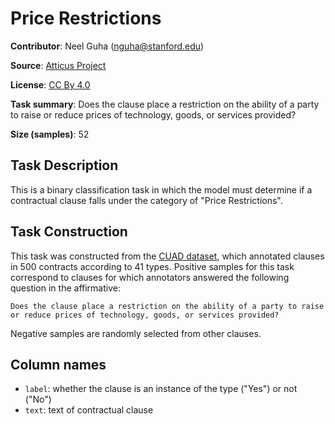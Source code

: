 # Price Restrictions

**Contributor**: Neel Guha (nguha@stanford.edu)

**Source**: [Atticus Project](https://www.atticusprojectai.org/cuad>)

**License**: [CC By 4.0](https://creativecommons.org/licenses/by/4.0/)

**Task summary**: Does the clause place a restriction on the ability of a party to raise or reduce prices of technology, goods, or services provided?

**Size (samples)**: 52

## Task Description

This is a binary classification task in which the model must determine if a contractual clause falls under the category of "Price Restrictions".

## Task Construction

This task was constructed from the [CUAD dataset](https://www.atticusprojectai.org/cuad), which annotated clauses in 500 contracts according to 41 types. Positive samples for this task correspond to clauses for which annotators answered the following question in the affirmative:

```text
Does the clause place a restriction on the ability of a party to raise or reduce prices of technology, goods, or services provided?
```

Negative samples are randomly selected from other clauses.

## Column names

- `label`: whether the clause is an instance of the type ("Yes") or not ("No")
- `text`: text of contractual clause